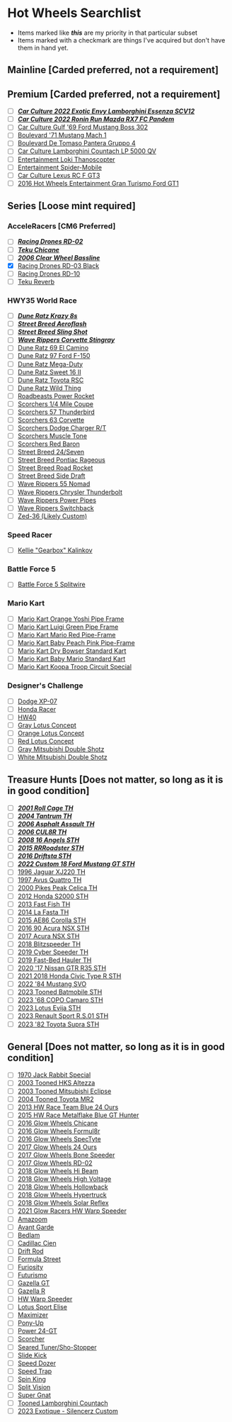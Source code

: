 # Hot Wheels Searchlist

- Items marked like **_this_** are my priority in that particular subset
- Items marked with a checkmark are things I've acquired but don't have them in hand yet.

## Mainline [Carded preferred, not a requirement]

## Premium [Carded preferred, not a requirement]

- [ ] [**_Car Culture 2022 Exotic Envy Lamborghini Essenza SCV12_**](https://static.wikia.nocookie.net/hotwheels/images/2/29/HCJ29.jpg/revision/latest/scale-to-width-down/1000?cb=20220815063854)
- [ ] [**_Car Culture 2022 Ronin Run Mazda RX7 FC Pandem_**](https://static.wikia.nocookie.net/hotwheels/images/f/f6/HCJ86.jpg/revision/latest/scale-to-width-down/1000?cb=20221202095820)
- [ ] [Car Culture Gulf '69 Ford Mustang Boss 302](https://static.wikia.nocookie.net/hotwheels/images/f/f0/2019_Hot_Wheels_%2769_Ford_Mustang_Boss_302_Gulf.jpg/revision/latest?cb=20181208103349)
- [ ] [Boulevard '71 Mustang Mach 1](https://static.wikia.nocookie.net/hotwheels/images/d/dd/LoganoMach1.jpg/revision/latest?cb=20220902114617)
- [ ] [Boulevard De Tomaso Pantera Gruppo 4](https://static.wikia.nocookie.net/hotwheels/images/a/a6/DeTomasoPantera.jpg/revision/latest?cb=20220902114737)
- [ ] [Car Culture Lamborghini Countach LP 5000 QV](https://static.wikia.nocookie.net/hotwheels/images/5/55/LamborghiniCountachLP5000.jpg/revision/latest?cb=20220908150623)
- [ ] [Entertainment Loki Thanoscopter](https://static.wikia.nocookie.net/hotwheels/images/5/53/Thanoscopter2022.jpg/revision/latest?cb=20220513120804)
- [ ] [Entertainment Spider-Mobile](https://static.wikia.nocookie.net/hotwheels/images/c/cb/Spider_Mobil-2018_Entertainment_Series-Mix_B.jpg/revision/latest?cb=20180901150318)
- [ ] [Car Culture Lexus RC F GT3](https://static.wikia.nocookie.net/hotwheels/images/f/f8/HKF51.jpg/revision/latest?cb=20230317055253)
- [ ] [2016 Hot Wheels Entertainment Gran Turismo Ford GT1](https://static.wikia.nocookie.net/hotwheels/images/6/6b/Ford_GT_LM_-_16_Ent_Gran_Turismo_600pxOTD.jpg/revision/latest?cb=20161101062200)

## Series [Loose mint required]

### AcceleRacers [CM6 Preferred]

- [ ] [**_Racing Drones RD-02_**](https://static.wikia.nocookie.net/hotwheels/images/2/20/Rd02-black-cm6.jpg/revision/latest?cb=20090927174847)
- [ ] [**_Teku Chicane_**](https://static.wikia.nocookie.net/hotwheels/images/8/89/HW_ACR_Chicane.jpg/revision/latest?cb=20150716223502)
- [ ] [**_2006 Clear Wheel Bassline_**](https://static.wikia.nocookie.net/hotwheels/images/6/60/2006BasslineTransparenttire.jpg/revision/latest?cb=20200509174640)
- [x] [Racing Drones RD-03 Black](https://static.wikia.nocookie.net/hotwheels/images/3/3a/RD-03_Black.jpg/revision/latest?cb=20080506015825)
- [ ] [Racing Drones RD-10](https://static.wikia.nocookie.net/hotwheels/images/4/47/RD-10_Acceleracers_Racing_Drones.JPG/revision/latest?cb=20160823202412)
- [ ] [Teku Reverb](https://static.wikia.nocookie.net/hotwheels/images/a/a1/Reverb-blue-cm6.jpg/revision/latest?cb=20090927210342)

### HWY35 World Race

- [ ] [**_Dune Ratz Krazy 8s_**](https://static.wikia.nocookie.net/hotwheels/images/d/d7/2003hwy35krazy8s.jpg/revision/latest?cb=20090619034309)
- [ ] [**_Street Breed Aeroflash_**](https://static.wikia.nocookie.net/hotwheels/images/2/2f/Aeroflash_-_Hwy35.jpg/revision/latest?cb=20090621222355)
- [ ] [**_Street Breed Sling Shot_**](https://static.wikia.nocookie.net/hotwheels/images/8/88/Sling_Shot_-_Hwy35.jpg/revision/latest?cb=20090621222358)
- [ ] [**_Wave Rippers Corvette Stingray_**](https://static.wikia.nocookie.net/hotwheels/images/f/fa/Corvette_Stingray_-_Hwy_35.jpg/revision/latest?cb=20090619072234)
- [ ] [Dune Ratz 69 El Camino](https://static.wikia.nocookie.net/hotwheels/images/1/11/2003_World_Race_ElCamino.jpg/revision/latest?cb=20150125164206)
- [ ] [Dune Ratz 97 Ford F-150](https://static.wikia.nocookie.net/hotwheels/images/c/c4/2003_World_Race_F150.jpg/revision/latest?cb=20150125163757)
- [ ] [Dune Ratz Mega-Duty](https://static.wikia.nocookie.net/hotwheels/images/2/2d/2003_World_Race_MegaDuty.jpg/revision/latest?cb=20150125165011)
- [ ] [Dune Ratz Sweet 16 II](https://static.wikia.nocookie.net/hotwheels/images/1/12/Sweet_16_II_hwy_35_world_race.JPG/revision/latest?cb=20120225020517)
- [ ] [Dune Ratz Toyota RSC](https://static.wikia.nocookie.net/hotwheels/images/a/a7/Toyota_rsc_hwy_35_world_race.JPG/revision/latest?cb=20120225020516)
- [ ] [Dune Ratz Wild Thing](https://static.wikia.nocookie.net/hotwheels/images/4/48/2003_World_Race_WildThing.jpg/revision/latest?cb=20150125163124)
- [ ] [Roadbeasts Power Rocket](https://static.wikia.nocookie.net/hotwheels/images/1/12/Power_Rocket_-_Hwy35.jpg/revision/latest?cb=20090714043326)
- [ ] [Scorchers 1/4 Mile Coupe](https://static.wikia.nocookie.net/hotwheels/images/8/80/2003_World_Race_QtrMileCoupe.jpg/revision/latest?cb=20150125173241)
- [ ] [Scorchers 57 Thunderbird](https://static.wikia.nocookie.net/hotwheels/images/1/13/2003_World_Race_57TBird.jpg/revision/latest?cb=20150125174722)
- [ ] [Scorchers 63 Corvette](https://static.wikia.nocookie.net/hotwheels/images/d/d4/63_Corvette_Scorchers.jpg/revision/latest?cb=20111119213819)
- [ ] [Scorchers Dodge Charger R/T](https://static.wikia.nocookie.net/hotwheels/images/b/b6/2003_World_Race_DodgeCharger.jpg/revision/latest?cb=20150125175035)
- [ ] [Scorchers Muscle Tone](https://static.wikia.nocookie.net/hotwheels/images/7/79/2003_World_Race_MuscleTone.jpg/revision/latest?cb=20150125175318)
- [ ] [Scorchers Red Baron](https://static.wikia.nocookie.net/hotwheels/images/0/05/2003_World_Race_RedBaron.jpg/revision/latest?cb=20150125174440)
- [ ] [Street Breed 24/Seven](https://static.wikia.nocookie.net/hotwheels/images/d/d6/24Seven_-_Hwy35.jpg/revision/latest?cb=20090621222354)
- [ ] [Street Breed Pontiac Rageous](https://static.wikia.nocookie.net/hotwheels/images/4/4d/Rageous_-_Hwy35.jpg/revision/latest?cb=20090621222515)
- [ ] [Street Breed Road Rocket](https://static.wikia.nocookie.net/hotwheels/images/c/c8/Road_Rocket_-_Hwy35.jpg/revision/latest?cb=20090621222359)
- [ ] [Street Breed Side Draft](https://static.wikia.nocookie.net/hotwheels/images/9/9e/Side_Draft_-_Hwy35.jpg/revision/latest?cb=20090621222510)
- [ ] [Wave Rippers 55 Nomad](https://static.wikia.nocookie.net/hotwheels/images/5/53/55_Nomad_-_Hwy_35.jpg/revision/latest?cb=20090619072232)
- [ ] [Wave Rippers Chrysler Thunderbolt](https://static.wikia.nocookie.net/hotwheels/images/2/27/Chrysler_Thunderbolt_-_Hwy_35.jpg/revision/latest?cb=20090619072232)
- [ ] [Wave Rippers Power Pipes](https://static.wikia.nocookie.net/hotwheels/images/2/29/Power_Pipes_-_Hwy_35.jpg/revision/latest?cb=20090619072233)
- [ ] [Wave Rippers Switchback](https://static.wikia.nocookie.net/hotwheels/images/7/7c/2003_World_Race_Switchback1.jpg/revision/latest?cb=20081009165851)
- [ ] [Zed-36 (Likely Custom)](https://static.wikia.nocookie.net/hotwheels/images/3/35/Zed_36_Sling_Shot.jpg/revision/latest?cb=20080326030059)

### Speed Racer

- [ ] [Kellie "Gearbox" Kalinkov](https://static.wikia.nocookie.net/hotwheels/images/2/24/Speed_Racer_Kellie_Kalinkov.jpg/revision/latest?cb=20210608052812)

### Battle Force 5

- [ ] [Battle Force 5 Splitwire](https://static.wikia.nocookie.net/hotwheels/images/f/fa/Splitwirenew_%282%29.jpg/revision/latest?cb=20200208045136)

### Mario Kart

- [ ] [Mario Kart Orange Yoshi Pipe Frame](https://static.wikia.nocookie.net/hotwheels/images/7/71/Orange_Yoshi_pipe.jpg/revision/latest?cb=20220910220651)
- [ ] [Mario Kart Luigi Green Pipe Frame](https://static.wikia.nocookie.net/hotwheels/images/4/4a/Luigi_pipe_frame.jpg/revision/latest?cb=20220910220408)
- [ ] [Mario Kart Mario Red Pipe-Frame](https://static.wikia.nocookie.net/hotwheels/images/d/d0/Mario_pipe_frame_open.jpg/revision/latest?cb=20221007120331)
- [ ] [Mario Kart Baby Peach Pink Pipe-Frame](https://static.wikia.nocookie.net/hotwheels/images/4/42/Baby_peach_open.jpg/revision/latest?cb=20221007120015)
- [ ] [Mario Kart Dry Bowser Standard Kart](https://static.wikia.nocookie.net/hotwheels/images/e/e9/Dry_bowser_standard.jpg/revision/latest?cb=20220920220214)
- [ ] [Mario Kart Baby Mario Standard Kart](https://static.wikia.nocookie.net/hotwheels/images/d/de/Fhl2hnxkdsznidrlen32_1500x.webp/revision/latest?cb=20230317171956)
- [ ] [Mario Kart Koopa Troop Circuit Special](https://static.wikia.nocookie.net/hotwheels/images/4/40/Koopa_circuit_car.jpg/revision/latest?cb=20220729234857)

### Designer's Challenge

- [ ] [Dodge XP-07](https://static.wikia.nocookie.net/hotwheels/images/8/87/DSC04977.jpg/revision/latest?cb=20140316221903)
- [ ] [Honda Racer](https://static.wikia.nocookie.net/hotwheels/images/2/23/Designers_Challenge_Honda_Racer_White_Thailand_M3314.jpg/revision/latest?cb=20230122134507)
- [ ] [HW40](https://static.wikia.nocookie.net/hotwheels/images/0/00/Designers_Challenge_HW40_Green_Thailand_M3315.jpg/revision/latest?cb=20230122134827)
- [ ] [Gray Lotus Concept](https://static.wikia.nocookie.net/hotwheels/images/5/5e/Designers_Challenge_Lotus_Concept_Dark_Gray_Thailand_M3321.jpg/revision/latest?cb=20230122134907)
- [ ] [Orange Lotus Concept](https://static.wikia.nocookie.net/hotwheels/images/1/15/Designers_Challenge_Lotus_Concept_Orange_Thailand_M3313.jpg/revision/latest?cb=20230122134926)
- [ ] [Red Lotus Concept](https://static.wikia.nocookie.net/hotwheels/images/9/98/Designers_Challenge_Lotus_Concept_Red_Thailand_M3321.jpg/revision/latest?cb=20230122134945)
- [ ] [Gray Mitsubishi Double Shotz](https://static.wikia.nocookie.net/hotwheels/images/f/f0/Designers_Challenge_Mitsubishi_Double_Shotz_Black_with_Black_Tires_Thailand_M3319.jpg/revision/latest?cb=20230122135052)
- [ ] [White Mitsubishi Double Shotz](https://static.wikia.nocookie.net/hotwheels/images/0/00/Designers_Challenge_Mitsubishi_Double_Shotz_Light_Gray_Thailand_M3311.jpg/revision/latest?cb=20230122135130)

## Treasure Hunts [Does not matter, so long as it is in good condition]

- [ ] [**_2001 Roll Cage TH_**](https://static.wikia.nocookie.net/hotwheels/images/a/aa/Rolcage.jpg/revision/latest?cb=20090607080108)
- [ ] [**_2004 Tantrum TH_**](https://static.wikia.nocookie.net/hotwheels/images/8/86/Tantrum_04TH.JPG/revision/latest?cb=20100112112630)
- [ ] [**_2006 Asphalt Assault TH_**](https://static.wikia.nocookie.net/hotwheels/images/1/1c/Asphalt_Assault_-_06TH.jpg/revision/latest?cb=20090621233406)
- [ ] [**_2006 CUL8R TH_**](https://static.wikia.nocookie.net/hotwheels/images/3/36/CUL8R_-_06TH.jpg/revision/latest?cb=20090621232959)
- [ ] [**_2008 16 Angels STH_**](https://static.wikia.nocookie.net/hotwheels/images/d/df/16_ANGELS_HOT_WHEELS_SUPER_TREASURE_HUNTS.jpg/revision/latest?cb=20160122102505)
- [ ] [**_2015 RRRoadster STH_**](https://static.wikia.nocookie.net/hotwheels/images/f/f8/Rrroadster_-_2015_HW_Racing_%24TH.JPG/revision/latest?cb=20150203235333)
- [ ] [**_2016 Driftsta STH_**](https://static.wikia.nocookie.net/hotwheels/images/d/d0/Driftsta_-_16TH_Night_Burnerz_600pxOTD.jpg/revision/latest?cb=20161101210304)
- [ ] [**_2022 Custom 18 Ford Mustang GT STH_**](https://static.wikia.nocookie.net/hotwheels/images/5/57/Custom%2718MustangGT.jpg/revision/latest?cb=20220329011512)
- [ ] [1996 Jaguar XJ220 TH](https://static.wikia.nocookie.net/hotwheels/images/e/e3/Jaguar_XJ220_-_96_TH.JPG/revision/latest?cb=20100513021559)
- [ ] [1997 Avus Quattro TH](https://static.wikia.nocookie.net/hotwheels/images/6/66/Hotwheels_030.jpg/revision/latest?cb=20120905010757)
- [ ] [2000 Pikes Peak Celica TH](https://static.wikia.nocookie.net/hotwheels/images/4/4a/Pikes_Peak_Celica_-_00TH.jpg/revision/latest?cb=20090611065002)
- [ ] [2012 Honda S2000 STH](https://static.wikia.nocookie.net/hotwheels/images/a/ae/Hot_wheels_011.JPG/revision/latest?cb=20170826081447)
- [ ] [2013 Fast Fish TH](https://static.wikia.nocookie.net/hotwheels/images/e/e0/Fast_Fish-2013_125_Track_Aces_TH.jpg/revision/latest?cb=20121208151150)
- [ ] [2014 La Fasta TH](https://static.wikia.nocookie.net/hotwheels/images/2/2c/LaFasta2014.jpg/revision/latest?cb=20140905000805)
- [ ] [2015 AE86 Corolla STH](https://static.wikia.nocookie.net/hotwheels/images/8/82/Toyota_Corolla_AE_%28CFJ45%29_%28loose%29.jpg/revision/latest?cb=20170823004430)
- [ ] [2016 90 Acura NSX STH](https://static.wikia.nocookie.net/hotwheels/images/1/1d/%2790_Acura_NSX_2016_TH.png/revision/latest?cb=20170117215012)
- [ ] [2017 Acura NSX STH](https://static.wikia.nocookie.net/hotwheels/images/1/10/Storecamera_20170831180112_01.jpg/revision/latest?cb=20170901214326)
- [ ] [2018 Blitzspeeder TH](https://static.wikia.nocookie.net/hotwheels/images/5/5d/BLITZSPEEDER_TH_FKB27.jpg/revision/latest?cb=20180319213503)
- [ ] [2019 Cyber Speeder TH](https://static.wikia.nocookie.net/hotwheels/images/8/86/FYG01-Cyber_Speeder-1.jpg/revision/latest?cb=20200131221530)
- [ ] [2019 Fast-Bed Hauler TH](https://static.wikia.nocookie.net/hotwheels/images/8/85/FYF97_-_Fast-Bed_Hauler-1.jpg/revision/latest?cb=20190711153549)
- [ ] [2020 '17 Nissan GTR R35 STH](https://static.wikia.nocookie.net/hotwheels/images/b/b0/Gtrsth.JPG/revision/latest?cb=20191201212558)
- [ ] [2021 2018 Honda Civic Type R STH](https://static.wikia.nocookie.net/hotwheels/images/9/9b/2018_Honda_Civic_Type_R_STH.jpg/revision/latest?cb=20211114063133)
- [ ] [2022 '84 Mustang SVO](https://static.wikia.nocookie.net/hotwheels/images/9/9b/84MustangSVO.jpg/revision/latest?cb=20220530051850)
- [ ] [2023 Tooned Batmobile STH](https://static.wikia.nocookie.net/hotwheels/images/e/e8/STH_2023A_BATMOBILE.jpg/revision/latest?cb=20220917133433)
- [ ] [2023 '68 COPO Camaro STH](https://static.wikia.nocookie.net/hotwheels/images/8/8f/%2768COPOCamaro.jpg/revision/latest?cb=20221126144947)
- [ ] [2023 Lotus Evija STH](https://static.wikia.nocookie.net/hotwheels/images/2/21/78bccf5402cbd84fbcf3691f00711b5.jpg/revision/latest?cb=20221126145109)
- [ ] [2023 Renault Sport R.S.01 STH](https://static.wikia.nocookie.net/hotwheels/images/a/ab/Renault_sport_rs.jpg/revision/latest?cb=20230112103907)
- [ ] [2023 '82 Toyota Supra STH](https://static.wikia.nocookie.net/hotwheels/images/6/68/%2782_toyota_supra.jpg/revision/latest?cb=20230227022302)

## General [Does not matter, so long as it is in good condition]

- [ ] [1970 Jack Rabbit Special](https://static.wikia.nocookie.net/hotwheels/images/1/16/Jackrabbitspecial.jpg/revision/latest?cb=20080312162750)
- [ ] [2003 Tooned HKS Altezza](https://static.wikia.nocookie.net/hotwheels/images/5/5b/HKS_Altezza_blkL.JPG/revision/latest?cb=20100707040212)
- [ ] [2003 Tooned Mitsubishi Eclipse](https://static.wikia.nocookie.net/hotwheels/images/8/8a/03_Eclipse.jpg/revision/latest?cb=20081201204834)
- [ ] [2004 Tooned Toyota MR2](https://static.wikia.nocookie.net/hotwheels/images/c/c5/WhiteMR2.jpg/revision/latest?cb=20100502101438)
- [ ] [2013 HW Race Team Blue 24 Ours](https://static.wikia.nocookie.net/hotwheels/images/9/90/2013_24_Ours.jpg/revision/latest?cb=20121207111518)
- [ ] [2015 HW Race Metalflake Blue GT Hunter](https://static.wikia.nocookie.net/hotwheels/images/b/bf/GTHunter.jpg/revision/latest?cb=20210930130117)
- [ ] [2016 Glow Wheels Chicane](https://static.wikia.nocookie.net/hotwheels/images/0/02/ChicaneDHP80.jpg/revision/latest?cb=20151106033506)
- [ ] [2016 Glow Wheels Formul8r](https://static.wikia.nocookie.net/hotwheels/images/1/1c/Formul8r_HW_Glow_Wheels.jpg/revision/latest?cb=20190429154054)
- [ ] [2016 Glow Wheels SpecTyte](https://static.wikia.nocookie.net/hotwheels/images/b/b5/20151117_083058-1-.jpg/revision/latest?cb=20151118000256)
- [ ] [2017 Glow Wheels 24 Ours](https://static.wikia.nocookie.net/hotwheels/images/2/20/24_Ours_DVB20.png/revision/latest?cb=20170324223714)
- [ ] [2017 Glow Wheels Bone Speeder](https://static.wikia.nocookie.net/hotwheels/images/5/59/Hot_Wheels_3_%E0%B9%91%E0%B9%97%E0%B9%90%E0%B9%98%E0%B9%91%E0%B9%92_0032.jpg/revision/latest?cb=20170812151807)
- [ ] [2017 Glow Wheels RD-02](https://static.wikia.nocookie.net/hotwheels/images/3/32/DTY33_c_17_003.png/revision/latest?cb=20171111044302)
- [ ] [2018 Glow Wheels Hi Beam](https://static.wikia.nocookie.net/hotwheels/images/0/04/HiBeam_%28No252%29.JPG/revision/latest?cb=20180622022819)
- [ ] [2018 Glow Wheels High Voltage](https://static.wikia.nocookie.net/hotwheels/images/b/b2/20F770FD-6696-4E70-9566-4021FA4B1844.jpeg/revision/latest?cb=20181203040113)
- [ ] [2018 Glow Wheels Hollowback](https://static.wikia.nocookie.net/hotwheels/images/b/bd/37361131_1911487095815102_4104254444361744384_n.jpg/revision/latest?cb=20180718163525)
- [ ] [2018 Glow Wheels Hypertruck](https://static.wikia.nocookie.net/hotwheels/images/b/b5/356D52F3-BEA2-44D3-8D87-E21A0E53EC67.jpeg/revision/latest?cb=20181203040020)
- [ ] [2018 Glow Wheels Solar Reflex](https://static.wikia.nocookie.net/hotwheels/images/e/ef/2018_Solar_Reflex_yellow_blue.jpg/revision/latest?cb=20190304201035)
- [ ] [2021 Glow Racers HW Warp Speeder](https://static.wikia.nocookie.net/hotwheels/images/7/72/Hwwarpspeeder2021glowracers.MP.jpg/revision/latest?cb=20200930174435)
- [ ] [Amazoom](https://static.wikia.nocookie.net/hotwheels/images/c/c9/08_amazom_AGENTAIR_1.jpg/revision/latest?cb=20080921200538)
- [ ] [Avant Garde](https://static.wikia.nocookie.net/hotwheels/images/5/55/IMG_2559.JPG/revision/latest?cb=20131230002159)
- [ ] [Bedlam](https://static.wikia.nocookie.net/hotwheels/images/4/4b/Bedlam_-_06Mainline116.jpg/revision/latest?cb=20100130063307)
- [ ] [Cadillac Cien](https://static.wikia.nocookie.net/hotwheels/images/a/ad/Auto_Affinity_Got_Speed_Cadillac_Cien_Green_C2638.jpg/revision/latest?cb=20220708084946)
- [ ] [Drift Rod](https://static.wikia.nocookie.net/hotwheels/images/f/f5/Drift_Rod_11of12.jpg/revision/latest?cb=20191209025740)
- [ ] [Formula Street](https://static.wikia.nocookie.net/hotwheels/images/5/5b/FormulaStGold.jpg/revision/latest?cb=20141201050725)
- [ ] [Furiosity](https://static.wikia.nocookie.net/hotwheels/images/3/34/Furiosity_FE_Blue_Open_Rear_Window.jpg/revision/latest?cb=20210312035109)
- [ ] [Futurismo](https://static.wikia.nocookie.net/hotwheels/images/a/aa/Futurismo_-_16NM_HW_Race_Team_600pxOTD.jpg/revision/latest?cb=20160929000312)
- [ ] [Gazella GT](https://static.wikia.nocookie.net/hotwheels/images/c/c4/Gazella_GT_2020_Trackset.jpg/revision/latest?cb=20210620072549)
- [ ] [Gazella R](https://static.wikia.nocookie.net/hotwheels/images/a/aa/Orange_and_Blue_Series_%282021%29_Wave2_-_Gazella_R.jpg/revision/latest?cb=20210526152314)
- [ ] [HW Warp Speeder](https://static.wikia.nocookie.net/hotwheels/images/7/74/2020NM04.JPG/revision/latest?cb=20190928233312)
- [ ] [Lotus Sport Elise](https://static.wikia.nocookie.net/hotwheels/images/d/d7/-WV-_Lotus_Sport_Elise.jpg/revision/latest?cb=20140410000626)
- [ ] [Maximizer](https://static.wikia.nocookie.net/hotwheels/images/9/99/99mcdmx1max.jpg/revision/latest?cb=20120811195826)
- [ ] [Pony-Up](https://static.wikia.nocookie.net/hotwheels/images/6/6f/Flamin%27_hot_wheels_pony_up.jpg/revision/latest?cb=20100517143554)
- [ ] [Power 24-GT](https://static.wikia.nocookie.net/hotwheels/images/7/70/Power24-GT.jpg/revision/latest?cb=20211026043035)
- [ ] [Scorcher](https://static.wikia.nocookie.net/hotwheels/images/7/70/Power24-GT.jpg/revision/latest?cb=20211026043035)
- [ ] [Seared Tuner/Sho-Stopper](https://static.wikia.nocookie.net/hotwheels/images/0/05/2002_084a.jpg/revision/latest?cb=20200424140247)
- [ ] [Slide Kick](https://static.wikia.nocookie.net/hotwheels/images/1/11/SLIDE_KICK_GHF21.jpg/revision/latest?cb=20200906143327)
- [ ] [Speed Dozer](https://static.wikia.nocookie.net/hotwheels/images/4/42/SpeedDozerDVF98.jpg/revision/latest?cb=20171020212758)
- [ ] [Speed Trap](https://static.wikia.nocookie.net/hotwheels/images/f/fc/SpeedTrap-5pk-Police-2019.jpg/revision/latest?cb=20191005211747)
- [ ] [Spin King](https://static.wikia.nocookie.net/hotwheels/images/9/98/Spin_King_2012_New_Model.JPG/revision/latest?cb=20121023021034)
- [ ] [Split Vision](https://hotwheels.fandom.com/wiki/Split_Vision)
- [ ] [Super Gnat](https://static.wikia.nocookie.net/hotwheels/images/3/30/2011HWTunerzSuperGnat.jpg/revision/latest?cb=20111019012402)
- [ ] [Tooned Lamborghini Countach](https://static.wikia.nocookie.net/hotwheels/images/c/c6/Lamborghini_Countach_%27Tooned_2018_24.jpg/revision/latest?cb=20180909144856)
- [ ] [2023 Exotique - Silencerz Custom](https://static.wikia.nocookie.net/hotwheels/images/c/ca/Exotique_TrackBuilder_2023.jpg/revision/latest/scale-to-width-down/1000?cb=20230205051621)
